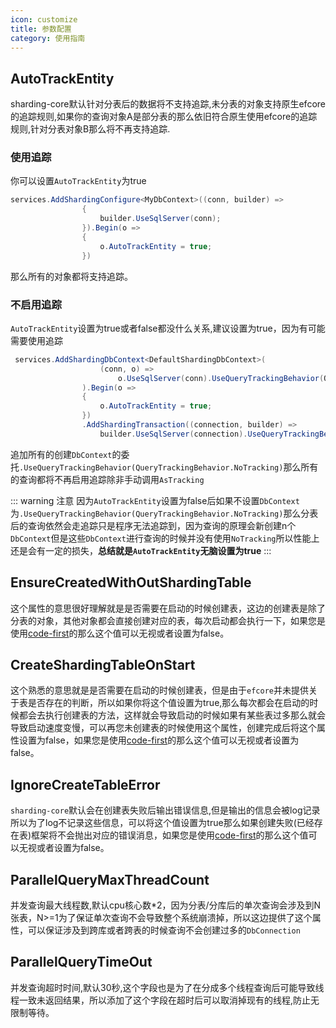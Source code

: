 ```yaml
---
icon: customize
title: 参数配置
category: 使用指南
---
```


## AutoTrackEntity
sharding-core默认针对分表后的数据将不支持追踪,未分表的对象支持原生efcore的追踪规则,如果你的查询对象A是部分表的那么依旧符合原生使用efcore的追踪规则,针对分表对象B那么将不再支持追踪.

### 使用追踪
你可以设置`AutoTrackEntity`为true
```csharp
services.AddShardingConfigure<MyDbContext>((conn, builder) =>
                {
                    builder.UseSqlServer(conn);
                }).Begin(o =>
                {
                    o.AutoTrackEntity = true;
                })
```
那么所有的对象都将支持追踪。

### 不启用追踪
`AutoTrackEntity`设置为true或者false都没什么关系,建议设置为true，因为有可能需要使用追踪
```csharp
 services.AddShardingDbContext<DefaultShardingDbContext>(
                    (conn, o) =>
                        o.UseSqlServer(conn).UseQueryTrackingBehavior(QueryTrackingBehavior.NoTracking)
                ).Begin(o =>
                {
                    o.AutoTrackEntity = true;
                })
                .AddShardingTransaction((connection, builder) =>
                    builder.UseSqlServer(connection).UseQueryTrackingBehavior(QueryTrackingBehavior.NoTracking))
```
追加所有的创建`DbContext`的委托`.UseQueryTrackingBehavior(QueryTrackingBehavior.NoTracking)`那么所有的查询都将不再启用追踪除非手动调用`AsTracking`

::: warning 注意
因为`AutoTrackEntity`设置为false后如果不设置`DbContext`为`.UseQueryTrackingBehavior(QueryTrackingBehavior.NoTracking)`那么分表后的查询依然会走追踪只是程序无法追踪到，因为查询的原理会新创建n个`DbContext`但是这些`DbContext`进行查询的时候并没有使用`NoTracking`所以性能上还是会有一定的损失，**总结就是`AutoTrackEntity`无脑设置为true**
:::

## EnsureCreatedWithOutShardingTable

这个属性的意思很好理解就是是否需要在启动的时候创建表，这边的创建表是除了分表的对象，其他对象都会直接创建对应的表，每次启动都会执行一下，如果您是使用[code-first](/adv/code-first/)的那么这个值可以无视或者设置为false。

## CreateShardingTableOnStart

这个熟悉的意思就是是否需要在启动的时候创建表，但是由于`efcore`并未提供关于表是否存在的判断，所以如果你将这个值设置为true,那么每次都会在启动的时候都会去执行创建表的方法，这样就会导致启动的时候如果有某些表过多那么就会导致启动速度变慢，可以再您未创建表的时候使用这个属性，创建完成后将这个属性设置为false，如果您是使用[code-first](/adv/code-first/)的那么这个值可以无视或者设置为false。

## IgnoreCreateTableError

`sharding-core`默认会在创建表失败后输出错误信息,但是输出的信息会被log记录所以为了log不记录这些信息，可以将这个值设置为true那么如果创建失败(已经存在表)框架将不会抛出对应的错误消息，如果您是使用[code-first](/adv/code-first/)的那么这个值可以无视或者设置为false。

## ParallelQueryMaxThreadCount

并发查询最大线程数,默认cpu核心数*2，因为分表/分库后的单次查询会涉及到N张表，N>=1为了保证单次查询不会导致整个系统崩溃掉，所以这边提供了这个属性，可以保证涉及到跨库或者跨表的时候查询不会创建过多的`DbConnection`

## ParallelQueryTimeOut

并发查询超时时间,默认30秒,这个字段也是为了在分成多个线程查询后可能导致线程一致未返回结果，所以添加了这个字段在超时后可以取消掉现有的线程,防止无限制等待。
